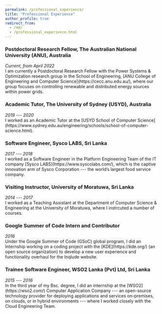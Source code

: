 ```yaml
---
permalink: /professional_experience/
title: "Professional Experience"
author_profile: true
redirect_from: 
  - /md/
  - /professional_experience.html
---
```


### Postdoctoral Research Fellow, The Australian National University (ANU), Australia
<div style="text-align: left"> <i>Current, from April 2022</i> </div>
I am currently a Postdoctoral Research Fellow with the Power Systems & Optimization research group in the School of Engineering, [ANU College of Engineering and Computer Science](https://cecc.anu.edu.au/), where our group focuses on controlling renewable and distributed energy sources within power grids.


### Academic Tutor, The University of Sydney (USYD), Australia
<div style="text-align: left"> <i>2019 --- 2020</i> </div>
I worked as an Academic Tutor at the [USYD School of Computer Science](https://www.sydney.edu.au/engineering/schools/school-of-computer-science.html).

  


### Software Engineer, Sysco LABS, Sri Lanka
<div style="text-align: left"> <i>2017 --- 2018</i> </div>
I worked as a Software Engineer in the Platform Engineering Team of the IT company [Sysco LABS](https://www.syscolabs.com/), which is the captive innovation arm of Sysco Corporation --- the world’s largest food service company.



### Visiting Instructor, University of Moratuwa, Sri Lanka
<div style="text-align: left"> <i>2014 --- 2017</i> </div>
I worked as a Teaching Assistant at the Department of Computer Science & Engineering at the University of Moratuwa, where I instrcuted a number of courses.



### Google Summer of Code Intern and Contributor
<div style="text-align: left"> <i>2016</i> </div>
Under the Google Summer of Code (GSoC) global program, I did an Internship working on a coding project with the [KDE](https://kde.org/) (an open source organization) to develop a new user experience and functionality overhaul for the Inqlude website.




### Trainee Software Engineer, WSO2 Lanka (Pvt) Ltd, Sri Lanka
<div style="text-align: left"> <i>2015 --- 2016</i> </div>
In the third year of my Bsc. degree, I did an internship at the [WSO2](https://wso2.com/) Computer Application Company --- an open-source technology provider for deploying applications and services on-premises, on clouds, or in hybrid environments --- where I worked closely with the Cloud Engineering Team.

